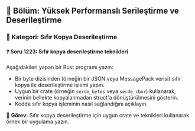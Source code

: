 ## 📘 Bölüm: Yüksek Performanslı Serileştirme ve Deserileştirme
### 🔹 Kategori: Sıfır Kopya Deserileştirme
#### ❓ Soru 1223: Sıfır kopya deserileştirme teknikleri

Aşağıdakileri yapan bir Rust programı yazın:

- Bir byte dizisinden (örneğin bir JSON veya MessagePack verisi) sıfır kopya ile deserileştirme işlemi yapın.
- Uygun bir crate (örneğin `serde_bytes` veya `serde_cbor`) kullanarak, verinin bellekte kopyalanmadan struct'a dönüştürülmesini gösterin.
- Kodda sıfır kopya işleminin nasıl sağlandığını açıklayın.

🔧 **Görev:** Sıfır kopya deserileştirme için uygun crate ve teknikleri kullanarak örnek bir uygulama yazın.
